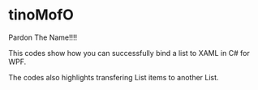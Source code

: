 # tinoMofO
Pardon The Name!!!!

This codes show how you can successfully bind a list to XAML in C# for WPF.

The codes also highlights transfering List items to another List.
